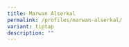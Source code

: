```yaml
---
title: Marwan Alserkal
permalink: /profiles/marwan-alserkal/
variant: tiptap
description: ""
---
```


